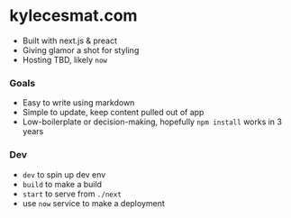 # kylecesmat.com
- Built with next.js & preact
- Giving glamor a shot for styling
- Hosting TBD, likely `now`

### Goals
- Easy to write using markdown
- Simple to update, keep content pulled out of app
- Low-boilerplate or decision-making, hopefully `npm install` works in 3 years

### Dev
- `dev` to spin up dev env
- `build` to make a build
- `start` to serve from `./next`
- use `now` service to make a deployment
